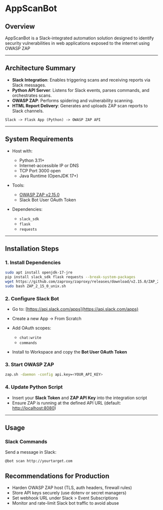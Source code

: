 # AppScanBot

## Overview

AppScanBot is a Slack-integrated automation solution designed to identify security vulnerabilities in web applications exposed to the internet using OWASP ZAP

---

## Architecture Summary

* **Slack Integration**: Enables triggering scans and receiving reports via Slack messages.
* **Python API Server**: Listens for Slack events, parses commands, and orchestrates scans.
* **OWASP ZAP**: Performs spidering and vulnerability scanning.
* **HTML Report Delivery**: Generates and uploads ZAP scan reports to Slack channels.

```
Slack -> Flask App (Python) -> OWASP ZAP API
```

---

## System Requirements

* Host with:

  * Python 3.11+
  * Internet-accessible IP or DNS
  * TCP Port 3000 open
  * Java Runtime (OpenJDK 17+)
* Tools:

  * [OWASP ZAP v2.15.0](https://github.com/zaproxy/zaproxy/releases/tag/v2.15.0)
  * Slack Bot User OAuth Token
* Dependencies:

  * `slack_sdk`
  * `flask`
  * `requests`

---

## Installation Steps

### 1. Install Dependencies

```bash
sudo apt install openjdk-17-jre
pip install slack_sdk flask requests --break-system-packages
wget https://github.com/zaproxy/zaproxy/releases/download/v2.15.0/ZAP_2_15_0_unix.sh
sudo bash ZAP_2_15_0_unix.sh
```

### 2. Configure Slack Bot

* Go to: [https://api.slack.com/apps](https://api.slack.com/apps)
* Create a new App → From Scratch
* Add OAuth scopes:

  * `chat:write`
  * `commands`
* Install to Workspace and copy the **Bot User OAuth Token**

### 3. Start OWASP ZAP

```bash
zap.sh -daemon -config api.key=<YOUR_API_KEY>
```

### 4. Update Python Script

* Insert your **Slack Token** and **ZAP API Key** into the integration script
* Ensure ZAP is running at the defined API URL (default: [http://localhost:8080](http://localhost:8080))

---

## Usage

### Slack Commands

Send a message in Slack:

```
@bot scan http://yourtarget.com
```

## Recommendations for Production

* Harden OWASP ZAP host (TLS, auth headers, firewall rules)
* Store API keys securely (use dotenv or secret managers)
* Set webhook URL under Slack > Event Subscriptions
* Monitor and rate-limit Slack bot traffic to avoid abuse
